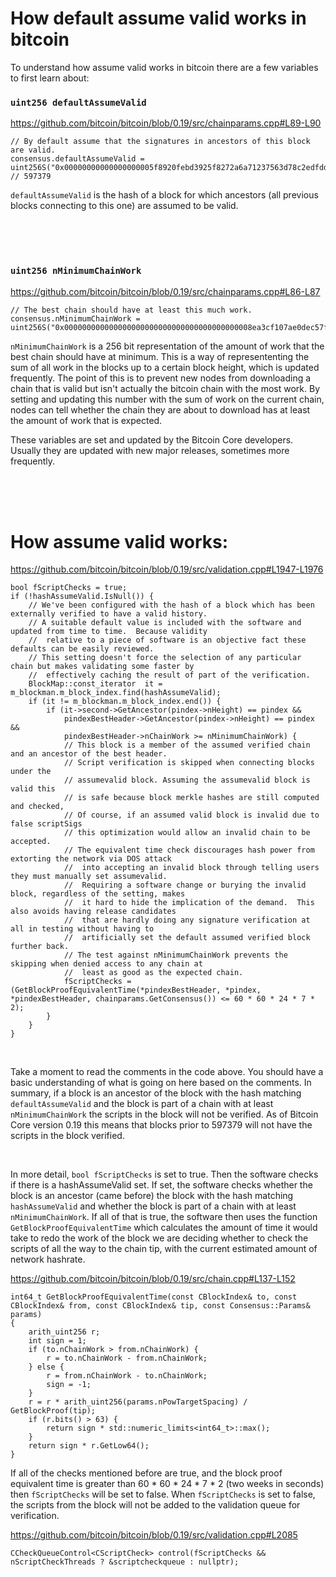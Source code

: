 # How default assume valid works in bitcoin

To understand how assume valid works in bitcoin there are a few variables to first learn about:

### ```uint256 defaultAssumeValid```

https://github.com/bitcoin/bitcoin/blob/0.19/src/chainparams.cpp#L89-L90

```        
// By default assume that the signatures in ancestors of this block are valid.
consensus.defaultAssumeValid = uint256S("0x00000000000000000005f8920febd3925f8272a6a71237563d78c2edfdd09ddf"); // 597379
```

```defaultAssumeValid``` is the hash of a block for which ancestors (all previous blocks connecting to this one) are assumed to be valid.

<br />
<br />
<br />

### ```uint256 nMinimumChainWork```

https://github.com/bitcoin/bitcoin/blob/0.19/src/chainparams.cpp#L86-L87

```
// The best chain should have at least this much work.
consensus.nMinimumChainWork = uint256S("0x000000000000000000000000000000000000000008ea3cf107ae0dec57f03fe8");
```

```nMinimumChainWork``` is a 256 bit representation of the amount of work that the best chain should have at minimum. This is a way of represententing the sum of all work in the blocks up to a certain block height, which is updated frequently. The point of this is to prevent new nodes from downloading a chain that is valid but isn't actually the bitcoin chain with the most work. By setting and updating this number with the sum of work on the current chain, nodes can tell whether the chain they are about to download has at least the amount of work that is expected. 


These variables are set and updated by the Bitcoin Core developers. Usually they are updated with new major releases, sometimes more frequently. 

<br />
<br />
<br />


# How assume valid works:


https://github.com/bitcoin/bitcoin/blob/0.19/src/validation.cpp#L1947-L1976

```
bool fScriptChecks = true;
if (!hashAssumeValid.IsNull()) {
    // We've been configured with the hash of a block which has been externally verified to have a valid history.
    // A suitable default value is included with the software and updated from time to time.  Because validity
    //  relative to a piece of software is an objective fact these defaults can be easily reviewed.
    // This setting doesn't force the selection of any particular chain but makes validating some faster by
    //  effectively caching the result of part of the verification.
    BlockMap::const_iterator  it = m_blockman.m_block_index.find(hashAssumeValid);
    if (it != m_blockman.m_block_index.end()) {
        if (it->second->GetAncestor(pindex->nHeight) == pindex &&
            pindexBestHeader->GetAncestor(pindex->nHeight) == pindex &&
            pindexBestHeader->nChainWork >= nMinimumChainWork) {
            // This block is a member of the assumed verified chain and an ancestor of the best header.
            // Script verification is skipped when connecting blocks under the
            // assumevalid block. Assuming the assumevalid block is valid this
            // is safe because block merkle hashes are still computed and checked,
            // Of course, if an assumed valid block is invalid due to false scriptSigs
            // this optimization would allow an invalid chain to be accepted.
            // The equivalent time check discourages hash power from extorting the network via DOS attack
            //  into accepting an invalid block through telling users they must manually set assumevalid.
            //  Requiring a software change or burying the invalid block, regardless of the setting, makes
            //  it hard to hide the implication of the demand.  This also avoids having release candidates
            //  that are hardly doing any signature verification at all in testing without having to
            //  artificially set the default assumed verified block further back.
            // The test against nMinimumChainWork prevents the skipping when denied access to any chain at
            //  least as good as the expected chain.
            fScriptChecks = (GetBlockProofEquivalentTime(*pindexBestHeader, *pindex, *pindexBestHeader, chainparams.GetConsensus()) <= 60 * 60 * 24 * 7 * 2);
        }
    }
}

```

<br />

Take a moment to read the comments in the code above. You should have a basic understanding of what is going on here based on the comments. In summary, if a block is an ancestor of the block with the hash matching ```defaultAssumeValid``` and the block is part of a chain with at least ```nMinimumChainWork``` the scripts in the block will not be verified. As of Bitcoin Core version 0.19 this means that blocks prior to 597379 will not have the scripts in the block verified.

<br />

In more detail, ```bool fScriptChecks``` is set to true. Then the software checks if there is a hashAssumeValid set. If set, the software checks whether the block is an ancestor (came before) the block with the hash matching ```hashAssumeValid``` and whether the block is part of a chain with at least ```nMinimumChainWork```. If all of that is true, the software then uses the function ```GetBlockProofEquivalentTime``` which calculates the amount of time it would take to redo the work of the block we are deciding whether to check the scripts of all the way to the chain tip, with the current estimated amount of network hashrate. 

https://github.com/bitcoin/bitcoin/blob/0.19/src/chain.cpp#L137-L152

```
int64_t GetBlockProofEquivalentTime(const CBlockIndex& to, const CBlockIndex& from, const CBlockIndex& tip, const Consensus::Params& params)
{
    arith_uint256 r;
    int sign = 1;
    if (to.nChainWork > from.nChainWork) {
        r = to.nChainWork - from.nChainWork;
    } else {
        r = from.nChainWork - to.nChainWork;
        sign = -1;
    }
    r = r * arith_uint256(params.nPowTargetSpacing) / GetBlockProof(tip);
    if (r.bits() > 63) {
        return sign * std::numeric_limits<int64_t>::max();
    }
    return sign * r.GetLow64();
}
```

If all of the checks mentioned before are true, and the block proof equivalent time is greater than 60 * 60 * 24 * 7 * 2 (two weeks in seconds) then ```fScriptChecks``` will be set to false. When ```fScriptChecks``` is set to false, the scripts from the block will not be added to the validation queue for verification. 

https://github.com/bitcoin/bitcoin/blob/0.19/src/validation.cpp#L2085

```CCheckQueueControl<CScriptCheck> control(fScriptChecks && nScriptCheckThreads ? &scriptcheckqueue : nullptr);```


